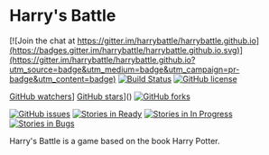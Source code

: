 # Harry's Battle

[![Join the chat at https://gitter.im/harrybattle/harrybattle.github.io](https://badges.gitter.im/harrybattle/harrybattle.github.io.svg)](https://gitter.im/harrybattle/harrybattle.github.io?utm_source=badge&utm_medium=badge&utm_campaign=pr-badge&utm_content=badge)
[![Build Status](https://img.shields.io/vso/build/larsbrinkhoff/953a34b9-5966-4923-a48a-c41874cfb5f5/1.svg)](https://github.com/harrybattle/harrybattle.github.io/blob/master/BUILD_STATUS.md)
[![GitHub license](https://img.shields.io/badge/license-CC0-blue.svg)](https://raw.githubusercontent.com/harrybattle/harrybattle.github.io/master/LICENSE.txt)

[GitHub watchers](https://img.shields.io/github/watchers/harrybattle/harrybattle.github.io.svg?style=social&label=Watch&link=https://github.com/harrybattle/harrybattle.github.io/watch&link=https://github.com/harrybattle/harrybattle.github.io/watchers)]
[GitHub stars](https://img.shields.io/github/stars/harrybattle/harrybattle.github.io.svg?style=social&label=Star&link=https://github.com/harrybattle/harrybattle.github.io/star&link=https://github.com/harrybattle/harrybattle.github.io/stargazers)]()
[![GitHub forks](https://img.shields.io/github/forks/harrybattle/harrybattle.github.io.svg?style=social&label=Fork&link=https://github.com/harrybattle/harrybattle.github.io/fork&link=https://github.com/harrybattle/harrybattle.github.io/network)]()

[![GitHub issues](https://img.shields.io/github/issues/harrybattle/harrybattle.github.io.svg?style=plastic)](https://github.com/harrybattle/harrybattle.github.io/issues)
[![Stories in Ready](https://badge.waffle.io/harrybattle/harrybattle.github.io.png?label=ready&title=Ready)](https://waffle.io/harrybattle/harrybattle.github.io)
[![Stories in In Progress](https://badge.waffle.io/harrybattle/harrybattle.github.io.png?label=In%20Progress&title=In%20Progress)](https://waffle.io/harrybattle/harrybattle.github.io)
[![Stories in Bugs](https://badge.waffle.io/harrybattle/harrybattle.github.io.png?label=bugs&title=Bugs)](https://waffle.io/harrybattle/harrybattle.github.io)

Harry's Battle is a game based on the book Harry Potter.
